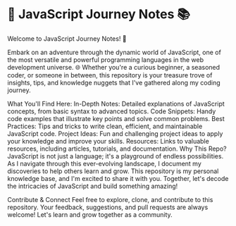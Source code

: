# 📝 JavaScript Journey Notes 📚
Welcome to JavaScript Journey Notes! 🚀

Embark on an adventure through the dynamic world of JavaScript, one of the most versatile and powerful programming languages in the web development universe. 🌐 Whether you're a curious beginner, a seasoned coder, or someone in between, this repository is your treasure trove of insights, tips, and knowledge nuggets that I've gathered along my coding journey.

What You'll Find Here:
In-Depth Notes: Detailed explanations of JavaScript concepts, from basic syntax to advanced topics.
Code Snippets: Handy code examples that illustrate key points and solve common problems.
Best Practices: Tips and tricks to write clean, efficient, and maintainable JavaScript code.
Project Ideas: Fun and challenging project ideas to apply your knowledge and improve your skills.
Resources: Links to valuable resources, including articles, tutorials, and documentation.
Why This Repo?
JavaScript is not just a language; it's a playground of endless possibilities. As I navigate through this ever-evolving landscape, I document my discoveries to help others learn and grow. This repository is my personal knowledge base, and I'm excited to share it with you. Together, let's decode the intricacies of JavaScript and build something amazing!

Contribute & Connect
Feel free to explore, clone, and contribute to this repository. Your feedback, suggestions, and pull requests are always welcome! Let's learn and grow together as a community.